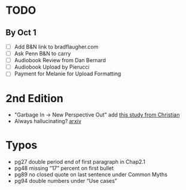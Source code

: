 # TODO
      
## By Oct 1 
* [ ] Add B&N link to bradflaugher.com
* [ ] Ask Penn B&N to carry
* [ ] Audiobook Review from Dan Bernard
* [ ] Audiobook Upload by Pierucci
* [ ] Payment for Melanie for Upload Formatting

# 2nd Edition
* "Garbage In -> New Perspective Out" add [this study from Christian](https://mackinstitute.wharton.upenn.edu/2023/new-working-paper-finds-chatgpt-a-better-innovation-ideator-than-mba-students/)
* Always hallucinating? [arxiv](https://arxiv.org/abs/2302.04023?fbclid=IwAR3mTiVfyzAhB8RcJ7w2kjxjDswYA4QkLu0dCbKiTRa5X7JJtDfKENMnWqk_aem_ATc3WoYl05PA9rJBa-T_oqKP3LBdBbsYwn7DZy_wnaofgCEgCCKfeVPXrbKbnPY3wLE&mibextid=Zxz2cZ)

# Typos
- pg27 double period end of first paragraph in Chap2.1
- pg48 missing “17” percent on first bullet 
- pg89 no closed quote on last sentence under Common Myths 
- pg94 double numbers under “Use cases”
